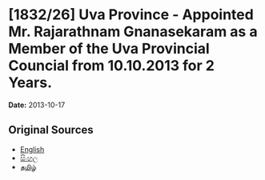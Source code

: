 # [1832/26] Uva Province - Appointed Mr. Rajarathnam Gnanasekaram as a Member of the Uva Provincial Councial from 10.10.2013 for 2 Years.

**Date:** 2013-10-17

## Original Sources

- [English](https://documents.gov.lk/view/extra-gazettes/2013/10/1832-26_E.pdf)
- [සිංහල](https://documents.gov.lk/view/extra-gazettes/2013/10/1832-26_S.pdf)
- [தமிழ்](https://documents.gov.lk/view/extra-gazettes/2013/10/1832-26_T.pdf)
